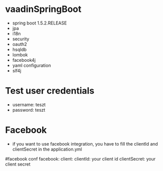 # vaadinSpringBoot
- spring boot 1.5.2.RELEASE
- jpa
- i18n
- security
- oauth2
- hsqldb
- lombok
- facebook4j
- yaml configuration
- slf4j

# Test user credentials
- username: teszt
- password: teszt

# Facebook
- if you want to use facebook integration, you have to fill the clientId and clientSecret in the application.yml

#facebook conf
facebook:
  client:
    clientId: your client id
    clientSecret: your client secret
